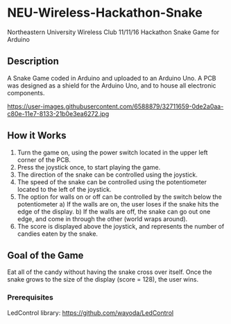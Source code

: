# NEU-Wireless-Hackathon-Snake
Northeastern University Wireless Club 11/11/16 Hackathon Snake Game for Arduino

## Description
A Snake Game coded in Arduino and uploaded to an Arduino Uno. A PCB was designed as a shield for the Arduino Uno, and to house all electronic components.

https://user-images.githubusercontent.com/6588879/32711659-0de2a0aa-c80e-11e7-8133-21b0e3ea6272.jpg

## How it Works
1) Turn the game on, using the power switch located in the upper left corner of the PCB.
2) Press the joystick once, to start playing the game.
3) The direction of the snake can be controlled using the joystick.
4) The speed of the snake can be controlled using the potentiometer located to the left of the joystick.
5) The option for walls on or off can be controlled by the switch below the potentiometer
   a) If the walls are on, the user loses if the snake hits the edge of the display.
   b) If the walls are off, the snake can go out one edge, and come in through the other (world wraps around).
3) The score is displayed above the joystick, and represents the number of candies eaten by the snake.

## Goal of the Game
Eat all of the candy without having the snake cross over itself. Once the snake grows to the size of the display (score = 128), the user wins.

### Prerequisites
LedControl library: https://github.com/wayoda/LedControl
